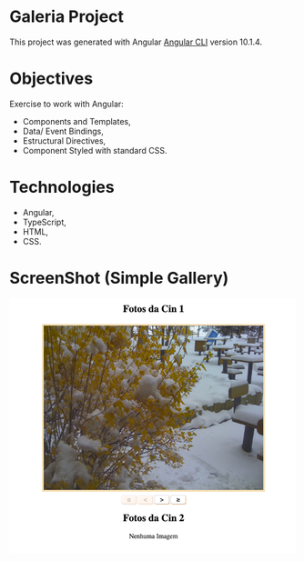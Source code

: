 # Galeria Project

This project was generated with Angular [Angular CLI](https://github.com/angular/angular-cli) version 10.1.4.

# Objectives

Exercise to work with Angular: 

- Components and Templates, 
- Data/ Event Bindings, 
- Estructural Directives, 
- Component Styled with standard CSS.

# Technologies

- Angular,
- TypeScript,
- HTML,
- CSS.

# ScreenShot (Simple Gallery)

![Image](https://github.com/CINPIS/FrontEnd-IGTIBootcamp/blob/master/Angular/galeria/screenshot.png?raw=true "Angular Exercise")


